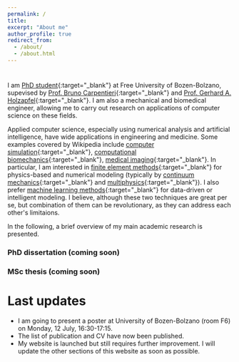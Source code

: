 ```yaml
---
permalink: /
title: 
excerpt: "About me"
author_profile: true
redirect_from: 
  - /about/
  - /about.html
---
```

#
I am [PhD student](https://www.unibz.it/en/faculties/computer-science/phd-computer-science/phd-students/phd/42428-seyed-shayan-sajjadinia){:target="_blank"} at Free University of Bozen-Bolzano, supevised by [Prof. Bruno Carpentieri](https://www.unibz.it/en/faculties/computer-science/academic-staff/person/38064-bruno-carpentieri){:target="_blank"} and [Prof. Gerhard A. Holzapfel](https://www.biomech.tugraz.at/){:target="_blank"}. I am also a mechanical and biomedical engineer, allowing me to carry out research on applications of computer science on these fields. 

Applied computer science, especially using numerical analysis and artificial intelligence, have wide applications in engineering and medicine. Some examples covered by Wikipedia include 
[computer simulation](https://en.wikipedia.org/wiki/Computer_simulation){:target="_blank"}, 
[computational biomechanics](https://en.wikipedia.org/wiki/Biomechanics#Computational_biomechanics){:target="_blank"}, 
[medical imaging](https://en.wikipedia.org/wiki/Medical_image_computing){:target="_blank"}. 
In particular, I am interested in [finite element methods](https://en.wikipedia.org/wiki/Finite_element_method){:target="_blank"} for physics-based and numerical modeling (typically by [continuum mechanics](https://en.wikipedia.org/wiki/Continuum_mechanics){:target="_blank"} and [multiphysics](https://en.wikipedia.org/wiki/Multiphysics){:target="_blank"}). I also prefer [machine learning methods](https://en.wikipedia.org/wiki/Machine_learning){:target="_blank"} for data-driven or intelligent modeling. I believe, although these two techniques are great per se, but combination of them can be revolutionary, as they can address each other's limitaions.

In the following, a brief overview of my main academic research is presented.

### PhD dissertation (coming soon)

### MSc thesis (coming soon)


# Last updates
- I am going to present a poster at University of Bozen-Bolzano (room F6) on Monday, 12 July, 16:30-17:15.
- The list of publication and CV have now been published.
- My website is launched but still requires further improvement. I will update the other sections of this website as soon as possible.